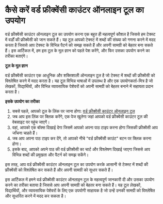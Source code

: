 कैसे करें वर्ड फ्रीक्वेंसी काउंटर ऑनलाइन टूल का उपयोग
=====================================================

वर्ड फ्रीक्वेंसी काउंटर ऑनलाइन टूल का उपयोग करना एक बहुत ही महत्वपूर्ण कौशल है जिससे हम टेक्स्ट में वर्डों की फ्रीक्वेंसी को जान सकते हैं। यह टूल आपको टेक्स्ट में शब्दों की संख्या को गणना करने में मदद करता है जिससे आप टेक्स्ट के विभिन्न पैटर्न को समझ सकते हैं और अपनी सामग्री को बेहतर बना सकते हैं। इस आर्टिकल में, हम इस टूल के मूल ज्ञान को पहले पेश करेंगे, और फिर उसका उपयोग करने का तरीका बताएंगे।

**टूल के मूल ज्ञान**

वर्ड फ्रीक्वेंसी काउंटर एक आधुनिक और शक्तिशाली ऑनलाइन टूल है जो टेक्स्ट में शब्दों की फ्रीक्वेंसी को विश्लेषित करने में मदद करता है। यह टूल विभिन्न भाषाओं में उपलब्ध है और एक उपयोगकर्ता-मित्र है जो लेखकों, विद्यार्थियों, और विभिन्न व्यावसायिक पेशेवरों को अपनी सामग्री को बेहतर बनाने में सहायता प्रदान करता है।

**इसके उपयोग का तरीका**

1. सबसे पहले, आपको टूल के लिंक पर जाना होगा: [वर्ड फ्रीक्वेंसी काउंटर ऑनलाइन टूल](https://www.onlinecalculatorsfree.com/hi/tools/word-frequenc-counter.html)
2. जब आप इस लिंक पर क्लिक करेंगे, एक पेज खुलेगा जहां आपको वर्ड फ्रीक्वेंसी काउंटर टूल की वेबसाइट पर पहुंच जाएगें।
3. वहां, आपको एक बॉक्स दिखाई देगा जिसमें आपको अपना पाठ टाइप करना होगा जिसकी फ्रीक्वेंसी आप जाँचना चाहते हैं।
4. जब आप अपना पाठ टाइप कर देंगे, तो आपको नीचे "वर्ड फ्रीक्वेंसी काउंट" बटन पर क्लिक करना होगा।
5. इसके बाद, आपको अपने पाठ की वर्ड फ्रीक्वेंसी का चार्ट और विश्लेषण दिखाई जाएगा जिससे आप विभिन्न शब्दों की प्रमुखता और पैटर्न को समझ सकेंगे।

इस तरह, आप वर्ड फ्रीक्वेंसी काउंटर ऑनलाइन टूल का उपयोग करके आसानी से टेक्स्ट में शब्दों की फ्रीक्वेंसी को विश्लेषित कर सकते हैं और अपनी सामग्री को सुधार सकते हैं।

इस आर्टिकल में हमने वर्ड फ्रीक्वेंसी काउंटर ऑनलाइन टूल के महत्वपूर्ण जानकारी दी और उसका उपयोग करने का तरीका बताया है जिससे आप अपनी सामग्री को बेहतर बना सकते हैं। यह टूल लेखकों, विद्यार्थियों, और व्यावसायिक पेशेवरों के लिए एक उपयोगी साहायक है जो उन्हें उनकी सामग्री को विश्लेषित और सुधारित करने में मदद कर सकता है।